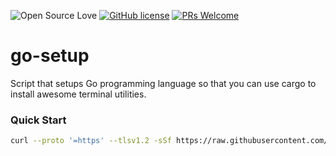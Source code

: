 ![Open Source Love](https://badges.frapsoft.com/os/v2/open-source.svg?v=103) [![GitHub license](https://img.shields.io/badge/licence-GPL--3.0-blue)](LICENSE) [![PRs Welcome](https://img.shields.io/badge/PRs-welcome-green.svg)](.github/CONTRIBUTING.md)
<br>

# go-setup
Script that setups Go programming language so that you can use cargo to install awesome terminal utilities.

### Quick Start

```bash
curl --proto '=https' --tlsv1.2 -sSf https://raw.githubusercontent.com/unix-terminal-setup/go-setup/main/setup.sh | bash
```